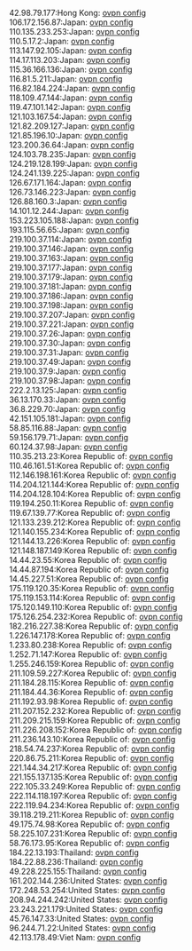 42.98.79.177:Hong Kong: [ovpn config](vpn/42_98_79_177.ovpn)  
106.172.156.87:Japan: [ovpn config](vpn/106_172_156_87.ovpn)  
110.135.233.253:Japan: [ovpn config](vpn/110_135_233_253.ovpn)  
110.5.17.2:Japan: [ovpn config](vpn/110_5_17_2.ovpn)  
113.147.92.105:Japan: [ovpn config](vpn/113_147_92_105.ovpn)  
114.17.113.203:Japan: [ovpn config](vpn/114_17_113_203.ovpn)  
115.36.166.136:Japan: [ovpn config](vpn/115_36_166_136.ovpn)  
116.81.5.211:Japan: [ovpn config](vpn/116_81_5_211.ovpn)  
116.82.184.224:Japan: [ovpn config](vpn/116_82_184_224.ovpn)  
118.109.47.144:Japan: [ovpn config](vpn/118_109_47_144.ovpn)  
119.47.101.142:Japan: [ovpn config](vpn/119_47_101_142.ovpn)  
121.103.167.54:Japan: [ovpn config](vpn/121_103_167_54.ovpn)  
121.82.209.127:Japan: [ovpn config](vpn/121_82_209_127.ovpn)  
121.85.196.10:Japan: [ovpn config](vpn/121_85_196_10.ovpn)  
123.200.36.64:Japan: [ovpn config](vpn/123_200_36_64.ovpn)  
124.103.78.235:Japan: [ovpn config](vpn/124_103_78_235.ovpn)  
124.219.128.199:Japan: [ovpn config](vpn/124_219_128_199.ovpn)  
124.241.139.225:Japan: [ovpn config](vpn/124_241_139_225.ovpn)  
126.67.171.164:Japan: [ovpn config](vpn/126_67_171_164.ovpn)  
126.73.146.223:Japan: [ovpn config](vpn/126_73_146_223.ovpn)  
126.88.160.3:Japan: [ovpn config](vpn/126_88_160_3.ovpn)  
14.101.12.244:Japan: [ovpn config](vpn/14_101_12_244.ovpn)  
153.223.105.188:Japan: [ovpn config](vpn/153_223_105_188.ovpn)  
193.115.56.65:Japan: [ovpn config](vpn/193_115_56_65.ovpn)  
219.100.37.114:Japan: [ovpn config](vpn/219_100_37_114.ovpn)  
219.100.37.146:Japan: [ovpn config](vpn/219_100_37_146.ovpn)  
219.100.37.163:Japan: [ovpn config](vpn/219_100_37_163.ovpn)  
219.100.37.177:Japan: [ovpn config](vpn/219_100_37_177.ovpn)  
219.100.37.179:Japan: [ovpn config](vpn/219_100_37_179.ovpn)  
219.100.37.181:Japan: [ovpn config](vpn/219_100_37_181.ovpn)  
219.100.37.186:Japan: [ovpn config](vpn/219_100_37_186.ovpn)  
219.100.37.198:Japan: [ovpn config](vpn/219_100_37_198.ovpn)  
219.100.37.207:Japan: [ovpn config](vpn/219_100_37_207.ovpn)  
219.100.37.221:Japan: [ovpn config](vpn/219_100_37_221.ovpn)  
219.100.37.26:Japan: [ovpn config](vpn/219_100_37_26.ovpn)  
219.100.37.30:Japan: [ovpn config](vpn/219_100_37_30.ovpn)  
219.100.37.31:Japan: [ovpn config](vpn/219_100_37_31.ovpn)  
219.100.37.49:Japan: [ovpn config](vpn/219_100_37_49.ovpn)  
219.100.37.9:Japan: [ovpn config](vpn/219_100_37_9.ovpn)  
219.100.37.98:Japan: [ovpn config](vpn/219_100_37_98.ovpn)  
222.2.13.125:Japan: [ovpn config](vpn/222_2_13_125.ovpn)  
36.13.170.33:Japan: [ovpn config](vpn/36_13_170_33.ovpn)  
36.8.229.70:Japan: [ovpn config](vpn/36_8_229_70.ovpn)  
42.151.105.181:Japan: [ovpn config](vpn/42_151_105_181.ovpn)  
58.85.116.88:Japan: [ovpn config](vpn/58_85_116_88.ovpn)  
59.156.179.71:Japan: [ovpn config](vpn/59_156_179_71.ovpn)  
60.124.37.98:Japan: [ovpn config](vpn/60_124_37_98.ovpn)  
110.35.213.23:Korea Republic of: [ovpn config](vpn/110_35_213_23.ovpn)  
110.46.161.51:Korea Republic of: [ovpn config](vpn/110_46_161_51.ovpn)  
112.146.198.161:Korea Republic of: [ovpn config](vpn/112_146_198_161.ovpn)  
114.204.121.144:Korea Republic of: [ovpn config](vpn/114_204_121_144.ovpn)  
114.204.128.104:Korea Republic of: [ovpn config](vpn/114_204_128_104.ovpn)  
119.194.250.11:Korea Republic of: [ovpn config](vpn/119_194_250_11.ovpn)  
119.67.139.77:Korea Republic of: [ovpn config](vpn/119_67_139_77.ovpn)  
121.133.239.212:Korea Republic of: [ovpn config](vpn/121_133_239_212.ovpn)  
121.140.155.234:Korea Republic of: [ovpn config](vpn/121_140_155_234.ovpn)  
121.144.13.226:Korea Republic of: [ovpn config](vpn/121_144_13_226.ovpn)  
121.148.187.149:Korea Republic of: [ovpn config](vpn/121_148_187_149.ovpn)  
14.44.23.55:Korea Republic of: [ovpn config](vpn/14_44_23_55.ovpn)  
14.44.87.194:Korea Republic of: [ovpn config](vpn/14_44_87_194.ovpn)  
14.45.227.51:Korea Republic of: [ovpn config](vpn/14_45_227_51.ovpn)  
175.119.120.35:Korea Republic of: [ovpn config](vpn/175_119_120_35.ovpn)  
175.119.153.114:Korea Republic of: [ovpn config](vpn/175_119_153_114.ovpn)  
175.120.149.110:Korea Republic of: [ovpn config](vpn/175_120_149_110.ovpn)  
175.126.254.232:Korea Republic of: [ovpn config](vpn/175_126_254_232.ovpn)  
182.216.227.38:Korea Republic of: [ovpn config](vpn/182_216_227_38.ovpn)  
1.226.147.178:Korea Republic of: [ovpn config](vpn/1_226_147_178.ovpn)  
1.233.80.238:Korea Republic of: [ovpn config](vpn/1_233_80_238.ovpn)  
1.252.71.147:Korea Republic of: [ovpn config](vpn/1_252_71_147.ovpn)  
1.255.246.159:Korea Republic of: [ovpn config](vpn/1_255_246_159.ovpn)  
211.109.59.227:Korea Republic of: [ovpn config](vpn/211_109_59_227.ovpn)  
211.184.28.115:Korea Republic of: [ovpn config](vpn/211_184_28_115.ovpn)  
211.184.44.36:Korea Republic of: [ovpn config](vpn/211_184_44_36.ovpn)  
211.192.93.98:Korea Republic of: [ovpn config](vpn/211_192_93_98.ovpn)  
211.207.152.232:Korea Republic of: [ovpn config](vpn/211_207_152_232.ovpn)  
211.209.215.159:Korea Republic of: [ovpn config](vpn/211_209_215_159.ovpn)  
211.226.208.152:Korea Republic of: [ovpn config](vpn/211_226_208_152.ovpn)  
211.236.143.10:Korea Republic of: [ovpn config](vpn/211_236_143_10.ovpn)  
218.54.74.237:Korea Republic of: [ovpn config](vpn/218_54_74_237.ovpn)  
220.86.75.211:Korea Republic of: [ovpn config](vpn/220_86_75_211.ovpn)  
221.144.34.217:Korea Republic of: [ovpn config](vpn/221_144_34_217.ovpn)  
221.155.137.135:Korea Republic of: [ovpn config](vpn/221_155_137_135.ovpn)  
222.105.33.249:Korea Republic of: [ovpn config](vpn/222_105_33_249.ovpn)  
222.114.118.197:Korea Republic of: [ovpn config](vpn/222_114_118_197.ovpn)  
222.119.94.234:Korea Republic of: [ovpn config](vpn/222_119_94_234.ovpn)  
39.118.219.211:Korea Republic of: [ovpn config](vpn/39_118_219_211.ovpn)  
49.175.74.98:Korea Republic of: [ovpn config](vpn/49_175_74_98.ovpn)  
58.225.107.231:Korea Republic of: [ovpn config](vpn/58_225_107_231.ovpn)  
58.76.173.95:Korea Republic of: [ovpn config](vpn/58_76_173_95.ovpn)  
184.22.13.193:Thailand: [ovpn config](vpn/184_22_13_193.ovpn)  
184.22.88.236:Thailand: [ovpn config](vpn/184_22_88_236.ovpn)  
49.228.225.155:Thailand: [ovpn config](vpn/49_228_225_155.ovpn)  
161.202.144.236:United States: [ovpn config](vpn/161_202_144_236.ovpn)  
172.248.53.254:United States: [ovpn config](vpn/172_248_53_254.ovpn)  
208.94.244.242:United States: [ovpn config](vpn/208_94_244_242.ovpn)  
23.243.221.179:United States: [ovpn config](vpn/23_243_221_179.ovpn)  
45.76.147.33:United States: [ovpn config](vpn/45_76_147_33.ovpn)  
96.244.71.22:United States: [ovpn config](vpn/96_244_71_22.ovpn)  
42.113.178.49:Viet Nam: [ovpn config](vpn/42_113_178_49.ovpn)  

